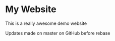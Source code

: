 # My Website

This is a really awesome demo website

Updates made on master on GitHub before rebase
